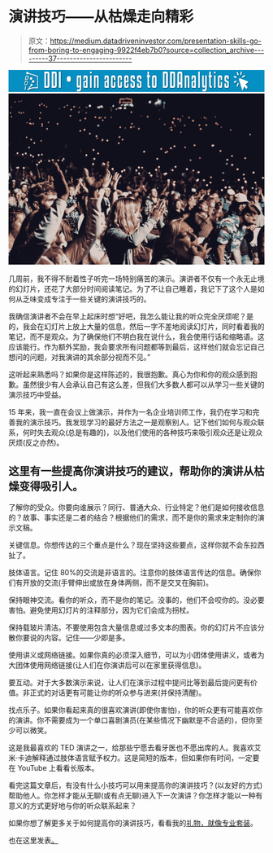 # 演讲技巧——从枯燥走向精彩

> 原文：<https://medium.datadriveninvestor.com/presentation-skills-go-from-boring-to-engaging-9922f4eb7b0?source=collection_archive---------37----------------------->

[![](img/58626c16d07fb05f53d29bc5351fc829.png)](http://www.track.datadriveninvestor.com/1126B)![](img/3e963b06296d66a32dbdb47388693ae5.png)

几周前，我不得不耐着性子听完一场特别痛苦的演示。演讲者不仅有一个永无止境的幻灯片，还花了大部分时间阅读笔记。为了不让自己睡着，我记下了这个人是如何从乏味变成专注于一些关键的演讲技巧的。

我确信演讲者不会在早上起床时想“好吧，我怎么能让我的听众完全厌烦呢？是的，我会在幻灯片上放上大量的信息，然后一字不差地阅读幻灯片，同时看着我的笔记，而不是观众。为了确保他们不明白我在说什么，我会使用行话和缩略语。这应该能行。作为额外奖励，我会要求所有问题都等到最后，这样他们就会忘记自己想问的问题，对我演讲的其余部分视而不见。”

这听起来熟悉吗？如果你是这样陈述的，我很抱歉。真心为你和你的观众感到抱歉。虽然很少有人会承认自己有这么差，但我们大多数人都可以从学习一些关键的演示技巧中受益。

15 年来，我一直在会议上做演示，并作为一名企业培训师工作，我仍在学习和完善我的演示技巧。我发现学习的最好方法之一是观察别人。记下他们如何与观众联系，何时失去观众(总是有趣的)，以及他们使用的各种技巧来吸引观众还是让观众厌烦(反之亦然)。

## 这里有一些提高你演讲技巧的建议，帮助你的演讲从枯燥变得吸引人。

了解你的受众。你要向谁展示？同行、普通大众、行业特定？他们是如何接收信息的？故事、事实还是二者的结合？根据他们的需求，而不是你的需求来定制你的演示文稿。

关键信息。你想传达的三个重点是什么？现在坚持这些要点，这样你就不会东拉西扯了。

肢体语言。记住 80%的交流是非语言的。注意你的肢体语言传达的信息。确保你们有开放的交流(手臂伸出或放在身体两侧，而不是交叉在胸前)。

保持眼神交流。看你的听众，而不是你的笔记。没事的，他们不会咬你的。没必要害怕。避免使用幻灯片的注释部分，因为它们会成为拐杖。

保持载玻片清洁。不要使用包含大量信息或过多文本的图表。你的幻灯片不应该分散你要说的内容。记住——少即是多。

使用讲义或网络链接。如果你真的必须深入细节，可以为小团体使用讲义，或者为大团体使用网络链接(让人们在你演讲后可以在家里获得信息)。

要互动。对于大多数演示来说，让人们在演示过程中提问比等到最后提问更有价值。非正式的对话更有可能让你的听众参与进来(并保持清醒)。

找点乐子。如果你看起来真的很喜欢演讲(即使你害怕)，你的听众更有可能喜欢你的演讲。你不需要成为一个单口喜剧演员(在某些情况下幽默是不合适的)，但你至少可以微笑。

这是我最喜欢的 TED 演讲之一，给那些宁愿去看牙医也不愿出席的人。我喜欢艾米·卡迪解释通过肢体语言赋予权力。这是简短的版本，但如果你有时间，一定要在 YouTube 上看看长版本。

看完这篇文章后，有没有什么小技巧可以用来提高你的演讲技巧？(以友好的方式)帮助他人。你怎样才能从无聊(或有点无聊)进入下一次演讲？你怎样才能以一种有意义的方式更好地与你的听众联系起来？

如果你想了解更多关于如何提高你的演讲技巧，看看我的[礼物，就像专业套装](https://howtocommunications.com/downloads/type/bundles/how-to-presentation-skills/)。

也在这里发表[。](https://howtocommunications.com/presentation-skills-go-from-boring-to-engaging/)